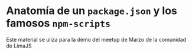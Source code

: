 # Anatomía de un `package.json` y los famosos `npm-scripts`

Este material  se uliza para la demo del meetup de Marzo de la comunidad de LimaJS